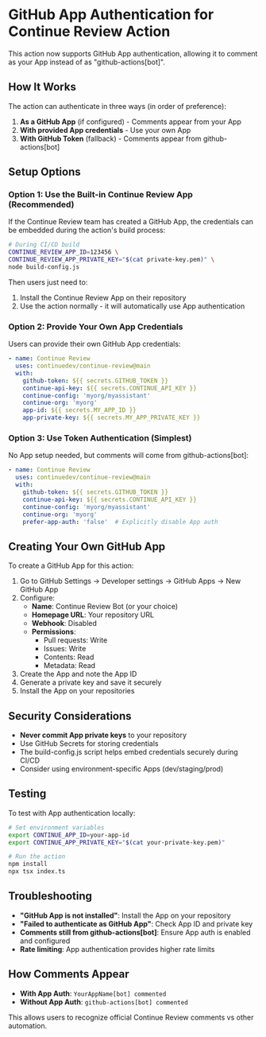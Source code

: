 # GitHub App Authentication for Continue Review Action

This action now supports GitHub App authentication, allowing it to comment as your App instead of as "github-actions[bot]".

## How It Works

The action can authenticate in three ways (in order of preference):

1. **As a GitHub App** (if configured) - Comments appear from your App
2. **With provided App credentials** - Use your own App
3. **With GitHub Token** (fallback) - Comments appear from github-actions[bot]

## Setup Options

### Option 1: Use the Built-in Continue Review App (Recommended)

If the Continue Review team has created a GitHub App, the credentials can be embedded during the action's build process:

```bash
# During CI/CD build
CONTINUE_REVIEW_APP_ID=123456 \
CONTINUE_REVIEW_APP_PRIVATE_KEY="$(cat private-key.pem)" \
node build-config.js
```

Then users just need to:
1. Install the Continue Review App on their repository
2. Use the action normally - it will automatically use App authentication

### Option 2: Provide Your Own App Credentials

Users can provide their own GitHub App credentials:

```yaml
- name: Continue Review
  uses: continuedev/continue-review@main
  with:
    github-token: ${{ secrets.GITHUB_TOKEN }}
    continue-api-key: ${{ secrets.CONTINUE_API_KEY }}
    continue-config: 'myorg/myassistant'
    continue-org: 'myorg'
    app-id: ${{ secrets.MY_APP_ID }}
    app-private-key: ${{ secrets.MY_APP_PRIVATE_KEY }}
```

### Option 3: Use Token Authentication (Simplest)

No App setup needed, but comments will come from github-actions[bot]:

```yaml
- name: Continue Review
  uses: continuedev/continue-review@main
  with:
    github-token: ${{ secrets.GITHUB_TOKEN }}
    continue-api-key: ${{ secrets.CONTINUE_API_KEY }}
    continue-config: 'myorg/myassistant'
    continue-org: 'myorg'
    prefer-app-auth: 'false'  # Explicitly disable App auth
```

## Creating Your Own GitHub App

To create a GitHub App for this action:

1. Go to GitHub Settings → Developer settings → GitHub Apps → New GitHub App
2. Configure:
   - **Name**: Continue Review Bot (or your choice)
   - **Homepage URL**: Your repository URL
   - **Webhook**: Disabled
   - **Permissions**:
     - Pull requests: Write
     - Issues: Write
     - Contents: Read
     - Metadata: Read
3. Create the App and note the App ID
4. Generate a private key and save it securely
5. Install the App on your repositories

## Security Considerations

- **Never commit App private keys** to your repository
- Use GitHub Secrets for storing credentials
- The build-config.js script helps embed credentials securely during CI/CD
- Consider using environment-specific Apps (dev/staging/prod)

## Testing

To test with App authentication locally:

```bash
# Set environment variables
export CONTINUE_APP_ID=your-app-id
export CONTINUE_APP_PRIVATE_KEY="$(cat your-private-key.pem)"

# Run the action
npm install
npx tsx index.ts
```

## Troubleshooting

- **"GitHub App is not installed"**: Install the App on your repository
- **"Failed to authenticate as GitHub App"**: Check App ID and private key
- **Comments still from github-actions[bot]**: Ensure App auth is enabled and configured
- **Rate limiting**: App authentication provides higher rate limits

## How Comments Appear

- **With App Auth**: `YourAppName[bot] commented`
- **Without App Auth**: `github-actions[bot] commented`

This allows users to recognize official Continue Review comments vs other automation.